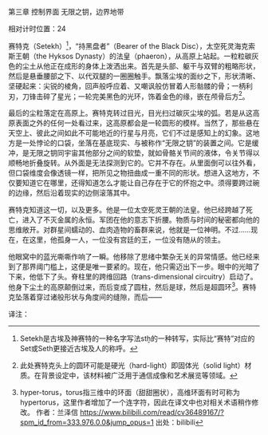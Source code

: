 第三章 控制界面
无限之钥，边界地带

相对计时位置：24

赛特克（Setekh）[^1]，“持黑盘者”（Bearer of the Black Disc），太空死灵海克索斯王朝（the Hyksos Dynasty）的法皇（phaeron），从高原上站起。一粒粒碳灰色的尘土从他正在成形的身体上泼洒出来。首先是头部、躯干与双臂的粗略形状，然后是悬垂腰部之下、以代双腿的一圈圈触手。飘落尘埃的面纱之下，形状清晰、坚硬起来：尖锐的棱角，回声般呼应着、又嘲讽般仿冒着人形骷髅的骨；一柄利刃，刀锋击碎了星光；一轮完美黑色的光环，饰着金色的缘，嵌在颅骨后方[^2]。

最后的尘粒落定在高原上。赛特克转过目光，目光扫过碳灰尘埃的弧。若是从这高原表面之外的任何一处看过来，这高原都会是一轮圆形的模样。当然了，那些悬在天空上、彼此之间如此不可能地近的行星与月亮，它们不过是感知上的幻象。这地方是一处悖论的口袋，坐落在基底现实、与被称作“无限之钥”的装置之间。它是缓冲，是无限之钥同宇宙其他部分之间的软垫，就如骨骼关节间的液体，令关节得以顺畅地折叠旋转。从外面是无法探测到它的。它并不存在。从里面倒可以往外看，但口袋维度会像透镜一样，把所见之物扭曲成一重不同的形状。想进入这地方，不仅要知道它在哪里，还得知道怎么才能让自己存在于它的怀抱之中。须得要跨过碗的边缘，然后沿着现实的边侧滚落其中。

赛特克知道这一切，以及更多。他是一位太空死灵王朝的法皇。他已经跨越了死亡，进入了不灭金属的永恒。军团在他的意志下折腰。物质与时间的秘密都向他的思维敞开。对群星间蠕动的、血肉造物的畜群来说，他就是一位神明。不过……现在，在这里，他孤身一人，一位没有宫廷的王，一位没有随从的领主。

他眼窝中的蓝光嘶嘶作响了一瞬。他移除了思绪中繁杂无关的异常情感。他已经来到了那界阈门槛上，这便是唯一要紧的。现在，他只需迈出下一步。眼中的光暗了下来，他低下了头。脊柱里的跨维回路（trans-dimensional circuitry）启动了。他身下尘土的高原颠倒过来，而后变成了圆柱，然后是球，然后是超圆环[^3]。赛特克坠落着穿过诸般形状与角度间的缝隙，而后——


译注：

[^1]: Setekh是古埃及神赛特的一种名字写法stẖ的一种转写，实际比“赛特”对应的Set或Seth更接近古埃及人的称呼。

[^2]: 此处赛特克头上的圆环可能是硬光（hard-light）即固体光（solid light）材质。在背景设定中，该材料被广泛用于通信成像和艺术展览等领域。

[^3]: hyper-torus，torus指三维中的环面（甜甜圈状），高维环面有时可称为hypertorus，这里作者增加了一个连字符，因此在译文中也对相关术语稍作修改。 
作者：兰泽信 https://www.bilibili.com/read/cv36489167/?spm_id_from=333.976.0.0&jump_opus=1 出处：bilibili
